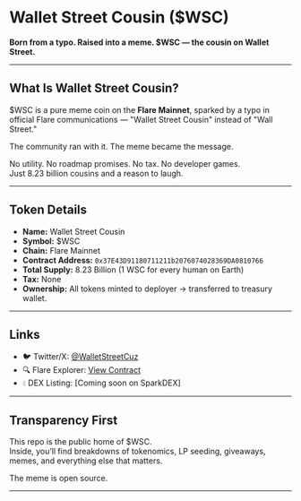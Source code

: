 # Wallet Street Cousin ($WSC)

**Born from a typo. Raised into a meme. $WSC — the cousin on Wallet Street.**

---

## What Is Wallet Street Cousin?

$WSC is a pure meme coin on the **Flare Mainnet**, sparked by a typo in official Flare communications — "Wallet Street Cousin" instead of "Wall Street."

The community ran with it. The meme became the message.

No utility. No roadmap promises. No tax. No developer games.  
Just 8.23 billion cousins and a reason to laugh.

---

## Token Details

- **Name:** Wallet Street Cousin
- **Symbol:** $WSC
- **Chain:** Flare Mainnet
- **Contract Address:** `0x37E43D91180711211b2076074028369DA0810766`
- **Total Supply:** 8.23 Billion (1 WSC for every human on Earth)
- **Tax:** None
- **Ownership:** All tokens minted to deployer → transferred to treasury wallet.

---

## Links

- 🐦 Twitter/X: [@WalletStreetCuz](https://twitter.com/WalletStreetCuz)
- 🔍 Flare Explorer: [View Contract](https://flare-explorer.flare.network/address/0x37E43D91180711211b2076074028369DA0810766)
- 💧 DEX Listing: [Coming soon on SparkDEX]

---

## Transparency First

This repo is the public home of $WSC.  
Inside, you’ll find breakdowns of tokenomics, LP seeding, giveaways, memes, and everything else that matters.

The meme is open source.

---
